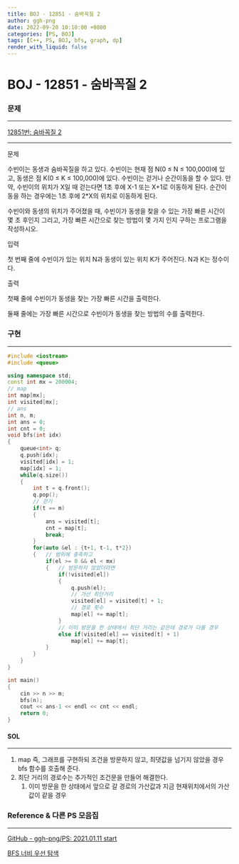```yaml
---
title: BOJ - 12851 - 숨바꼭질 2
author: ggh-png
date: 2022-09-20 10:10:00 +0800
categories: [PS, BOJ]
tags: [C++, PS, BOJ, bfs, graph, dp]
render_with_liquid: false
---
```

# BOJ - 12851 - 숨바꼭질 2

### 문제

---

[12851번: 숨바꼭질 2](https://www.acmicpc.net/problem/12851)

---

문제

수빈이는 동생과 숨바꼭질을 하고 있다. 수빈이는 현재 점 N(0 ≤ N ≤ 100,000)에 있고, 동생은 점 K(0 ≤ K ≤ 100,000)에 있다. 수빈이는 걷거나 순간이동을 할 수 있다. 만약, 수빈이의 위치가 X일 때 걷는다면 1초 후에 X-1 또는 X+1로 이동하게 된다. 순간이동을 하는 경우에는 1초 후에 2*X의 위치로 이동하게 된다.

수빈이와 동생의 위치가 주어졌을 때, 수빈이가 동생을 찾을 수 있는 가장 빠른 시간이 몇 초 후인지 그리고, 가장 빠른 시간으로 찾는 방법이 몇 가지 인지 구하는 프로그램을 작성하시오.

입력

첫 번째 줄에 수빈이가 있는 위치 N과 동생이 있는 위치 K가 주어진다. N과 K는 정수이다.

출력

첫째 줄에 수빈이가 동생을 찾는 가장 빠른 시간을 출력한다.

둘째 줄에는 가장 빠른 시간으로 수빈이가 동생을 찾는 방법의 수를 출력한다.

### 구현

---

```cpp
#include <iostream>
#include <queue>

using namespace std;
const int mx = 200004;
// map
int map[mx];
int visited[mx];
// ans
int n, m;
int ans = 0;
int cnt = 0;
void bfs(int idx)
{
    queue<int> q;
    q.push(idx);
    visited[idx] = 1;
    map[idx] = 1;
    while(q.size())
    {
        int t = q.front();
        q.pop();
        // 걷기
        if(t == m)
        {
            ans = visited[t];
            cnt = map[t];
            break;
        }
        for(auto &el : {t+1, t-1, t*2})
        {   // 범위에 충족하고 
            if(el >= 0 && el < mx)
            {   // 방문하지 않았더라면
                if(!visited[el])
                {
                    q.push(el);
                    // 가산 최단거리 
                    visited[el] = visited[t] + 1;
                    // 경로 횟수
                    map[el] += map[t];
                }
                // 이미 방문을 한 상태에서 최단 거리는 같은데 경로가 다를 경우 
                else if(visited[el] == visited[t] + 1)
                    map[el] += map[t];
            }
        }
    }
}

int main()
{
    cin >> n >> m;
    bfs(n);
    cout << ans-1 << endl << cnt << endl;
    return 0;
}
```

#### SOL

---

1. map 즉, 그래프를 구현하되 조건을 방문하지 않고, 최댓값을 넘기지 않았을 경우 bfs 함수를 호출해 준다.
2. 최단 거리의 경로수는 추가적인 조건문을 만들어 해결한다.
    1. 이미 방문을 한 상태에서 앞으로 갈 경로의 가산값과 지금 현재위치에서의 가산 값이 같을 경우 

### Reference & 다른 PS 모음집

---

[GitHub - ggh-png/PS: 2021.01.11 start](https://github.com/ggh-png/PS)

[BFS 너비 우선 탐색](https://ggh-png.github.io/posts/bfs/)